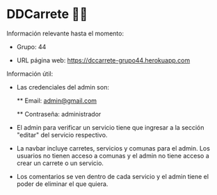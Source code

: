 # DDCarrete 🎉🎊

Información relevante hasta el momento:

* Grupo: 44

* URL página web: https://dccarrete-grupo44.herokuapp.com

Información útil:

* Las credenciales del admin son:

  ** Email: admin@gmail.com
  
  ** Contraseña: administrador

* El admin para verificar un servicio tiene que ingresar a la sección "editar" del servicio respectivo.

* La navbar incluye carretes, servicios y comunas para el admin. Los usuarios no tienen acceso a comunas y el admin no tiene acceso a crear un carrete o un servicio. 

* Los comentarios se ven dentro de cada servicio y el admin tiene el poder de eliminar el que quiera.
